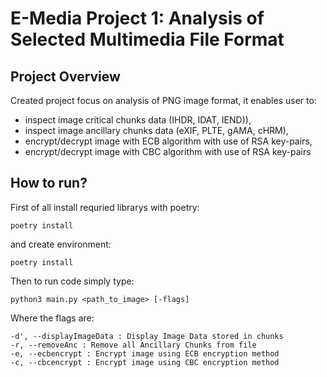 # E-Media Project 1: Analysis of Selected Multimedia File Format

## Project Overview

Created project focus on analysis of PNG image format, it enables user to:
 - inspect image critical chunks data (IHDR, IDAT, IEND)),
 - inspect image ancillary chunks data (eXIF, PLTE, gAMA, cHRM),
 - encrypt/decrypt image with ECB algorithm with use of RSA key-pairs,
 - encrypt/decrypt image with CBC algorithm with use of RSA key-pairs

## How to run?
First of all install requried librarys with poetry:
```
poetry install
```
and create environment:
```
poetry install
```


Then to run code simply type:
```
python3 main.py <path_to_image> [-flags]
```

Where the flags are:
```
-d', --displayImageData : Display Image Data stored in chunks
-r, --removeAnc : Remove all Ancillary Chunks from file
-e, --ecbencrypt : Encrypt image using ECB encryption method
-c, --cbcencrypt : Encrypt image using CBC encryption method




